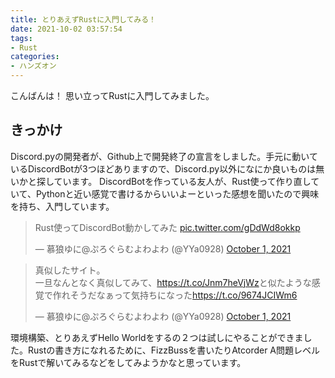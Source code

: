```yaml
---
title: とりあえずRustに入門してみる！
date: 2021-10-02 03:57:54
tags: 
- Rust
categories:
- ハンズオン
---
```


こんばんは！
思い立ってRustに入門してみました。

<!--more-->

## きっかけ
Discord.pyの開発者が、Github上で開発終了の宣言をしました。手元に動いているDiscordBotが3つほどありますので、Discord.py以外になにか良いものは無いかと探しています。
DiscordBotを作っている友人が、Rust使って作り直していて、Pythonと近い感覚で書けるからいいよーといった感想を聞いたので興味を持ち、入門しています。

<blockquote class="twitter-tweet"><p lang="ja" dir="ltr">Rust使ってDiscordBot動かしてみた <a href="https://t.co/gDdWd8okkp">pic.twitter.com/gDdWd8okkp</a></p>&mdash; 慕狼ゆに@ぷろぐらむよわよわ (@YYa0928) <a href="https://twitter.com/YYa0928/status/1443957594897326083?ref_src=twsrc%5Etfw">October 1, 2021</a></blockquote> <script async src="https://platform.twitter.com/widgets.js" charset="utf-8"></script>

<blockquote class="twitter-tweet"><p lang="ja" dir="ltr">真似したサイト。<br>一旦なんとなく真似してみて、<a href="https://t.co/Jnm7heVjWz">https://t.co/Jnm7heVjWz</a>と似たような感覚で作れそうだなぁって気持ちになった<a href="https://t.co/9674JCIWm6">https://t.co/9674JCIWm6</a></p>&mdash; 慕狼ゆに@ぷろぐらむよわよわ (@YYa0928) <a href="https://twitter.com/YYa0928/status/1443957866549768199?ref_src=twsrc%5Etfw">October 1, 2021</a></blockquote> <script async src="https://platform.twitter.com/widgets.js" charset="utf-8"></script>

環境構築、とりあえずHello Worldをするの２つは試しにやることができました。Rustの書き方になれるために、FizzBussを書いたりAtcorder A問題レベルをRustで解いてみるなどをしてみようかなと思っています。